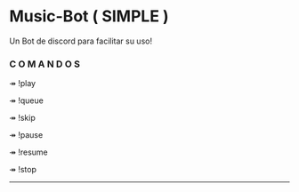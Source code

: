   # Music-Bot ( SIMPLE )
Un Bot de discord para facilitar su uso!
### C O M A N D O S 

↠ !play

↠ !queue

↠ !skip

↠ !pause

↠ !resume

↠ !stop


- - -
